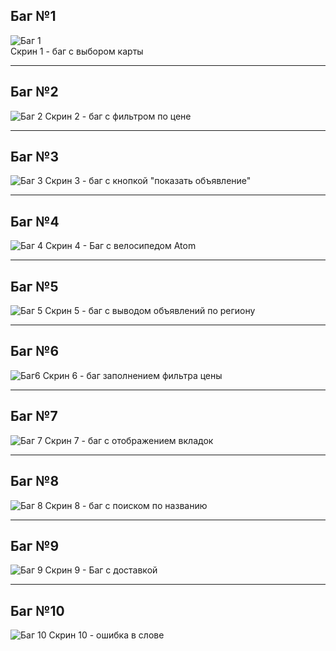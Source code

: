 Баг №1
---
![Баг 1](img/image-2.png)  
Скрин 1 - баг с выбором карты

---
Баг №2
---
![Баг 2](img/image-3.png)
Скрин 2 - баг с фильтром по цене

---

Баг №3 
---
![Баг 3](img/image-4.png) 
Скрин 3 - баг с кнопкой "показать объявление"

---

Баг №4
---
![Баг 4](img/image-5.png)
Скрин 4 - Баг с велосипедом Atom


---
Баг №5 
---

![Баг 5](img/image-6.png) 
Скрин 5 - баг с выводом объявлений по региону

---
Баг №6
---

![Баг6](img/image-7.png)
Скрин 6 - баг заполнением фильтра цены

---

Баг №7
---

![Баг 7](img/image-8.png)
Скрин 7 - баг с отображением вкладок

---

Баг №8
---
![Баг 8](img/image-9.png)
Скрин 8 - баг с поиском по названию

---
Баг №9
---

![Баг 9](img/image-10.png)
Скрин 9 - Баг с доставкой

---
Баг №10
---

![Баг 10](img/image-11.png)
Скрин 10 - ошибка в слове



